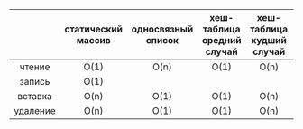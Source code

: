 |          | статический массив | односвязный список | хеш-таблица средний случай | хеш-таблица худший случай | Бинарное дерево поиска |
|:--------:|:------------------:|:------------------:|:--------------------------:|:-------------------------:|:----------------------:|
|  чтение  |        O(1)        |        O(n)        |            O(1)            |           O(n)            |        O(log n)        |
|  запись  |        O(1)        |                    |                            |                           |                        |
| вставка  |        O(n)        |        O(1)        |            O(1)            |           O(n)            |        O(log n)        |
| удаление |        O(n)        |        O(1)        |            O(1)            |           O(n)            |        O(log n)        |
